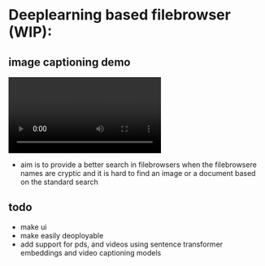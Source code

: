 #  Deeplearning based filebrowser (WIP):

## image captioning demo 
![demo for captioning](./demo.mp4)

- aim is to provide a better search in filebrowsers when the filebrowsere names are cryptic and it is hard to find an image or a document based on the standard search
## todo
- make ui
- make easily deoployable
- add support for pds, and videos using sentence transformer embeddings and video captioning models



